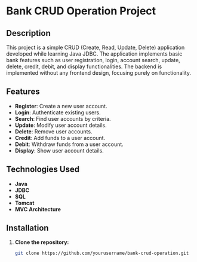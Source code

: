 # Bank CRUD Operation Project

## Description

This project is a simple CRUD (Create, Read, Update, Delete) application developed while learning Java JDBC. The application implements basic bank features such as user registration, login, account search, update, delete, credit, debit, and display functionalities. The backend is implemented without any frontend design, focusing purely on functionality.

## Features

- **Register**: Create a new user account.
- **Login**: Authenticate existing users.
- **Search**: Find user accounts by criteria.
- **Update**: Modify user account details.
- **Delete**: Remove user accounts.
- **Credit**: Add funds to a user account.
- **Debit**: Withdraw funds from a user account.
- **Display**: Show user account details.

## Technologies Used

- **Java**
- **JDBC**
- **SQL**
- **Tomcat**
- **MVC Architecture**

## Installation

1. **Clone the repository:**
   ```sh
   git clone https://github.com/yourusername/bank-crud-operation.git
